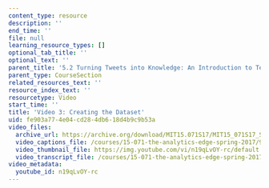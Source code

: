```yaml
---
content_type: resource
description: ''
end_time: ''
file: null
learning_resource_types: []
optional_tab_title: ''
optional_text: ''
parent_title: '5.2 Turning Tweets into Knowledge: An Introduction to Text Analytics'
parent_type: CourseSection
related_resources_text: ''
resource_index_text: ''
resourcetype: Video
start_time: ''
title: 'Video 3: Creating the Dataset'
uid: fe903a77-4e04-cd28-4db6-18d4b9c9b53a
video_files:
  archive_url: https://archive.org/download/MIT15.071S17/MIT15_071S17_Session_5.2.04_300k.mp4
  video_captions_file: /courses/15-071-the-analytics-edge-spring-2017/981c89bc0709573680ca23f772cd1ee6_n19qLvOY-rc.vtt
  video_thumbnail_file: https://img.youtube.com/vi/n19qLvOY-rc/default.jpg
  video_transcript_file: /courses/15-071-the-analytics-edge-spring-2017/6fe713019c86aedfe0d5d7c3a4df82b4_n19qLvOY-rc.pdf
video_metadata:
  youtube_id: n19qLvOY-rc
---
```

